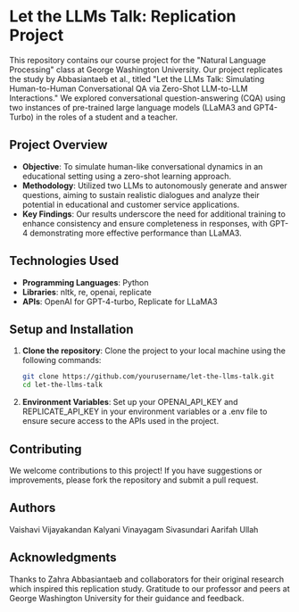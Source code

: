 # Let the LLMs Talk: Replication Project

This repository contains our course project for the "Natural Language Processing" class at George Washington University. Our project replicates the study by Abbasiantaeb et al., titled "Let the LLMs Talk: Simulating Human-to-Human Conversational QA via Zero-Shot LLM-to-LLM Interactions." We explored conversational question-answering (CQA) using two instances of pre-trained large language models (LLaMA3 and GPT4-Turbo) in the roles of a student and a teacher.

## Project Overview

- **Objective**: To simulate human-like conversational dynamics in an educational setting using a zero-shot learning approach.
- **Methodology**: Utilized two LLMs to autonomously generate and answer questions, aiming to sustain realistic dialogues and analyze their potential in educational and customer service applications.
- **Key Findings**: Our results underscore the need for additional training to enhance consistency and ensure completeness in responses, with GPT-4 demonstrating more effective performance than LLaMA3.

## Technologies Used

- **Programming Languages**: Python
- **Libraries**: nltk, re, openai, replicate
- **APIs**: OpenAI for GPT-4-turbo, Replicate for LLaMA3

## Setup and Installation

1. **Clone the repository**:
   Clone the project to your local machine using the following commands:

   ```bash
   git clone https://github.com/yourusername/let-the-llms-talk.git
   cd let-the-llms-talk
   
2. **Environment Variables**:
   Set up your OPENAI_API_KEY and REPLICATE_API_KEY in your environment variables or a .env file to ensure secure access to the APIs used in the project.


## Contributing
We welcome contributions to this project! If you have suggestions or improvements, please fork the repository and submit a pull request.

## Authors
Vaishavi Vijayakandan
Kalyani Vinayagam Sivasundari
Aarifah Ullah

## Acknowledgments
Thanks to Zahra Abbasiantaeb and collaborators for their original research which inspired this replication study.
Gratitude to our professor and peers at George Washington University for their guidance and feedback.
